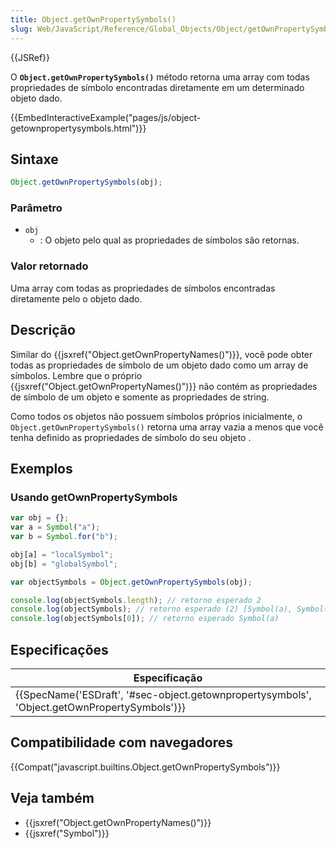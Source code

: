 ```yaml
---
title: Object.getOwnPropertySymbols()
slug: Web/JavaScript/Reference/Global_Objects/Object/getOwnPropertySymbols
---
```


{{JSRef}}

O **`Object.getOwnPropertySymbols()`** método retorna uma array com todas propriedades de símbolo encontradas diretamente em um determinado objeto dado.

{{EmbedInteractiveExample("pages/js/object-getownpropertysymbols.html")}}

## Sintaxe

```js
Object.getOwnPropertySymbols(obj);
```

### Parâmetro

- `obj`
  - : O objeto pelo qual as propriedades de símbolos são retornas.

### Valor retornado

Uma array com todas as propriedades de símbolos encontradas diretamente pelo o objeto dado.

## Descrição

Similar do {{jsxref("Object.getOwnPropertyNames()")}}, você pode obter todas as propriedades de símbolo de um objeto dado como um array de símbolos. Lembre que o próprio {{jsxref("Object.getOwnPropertyNames()")}} não contém as propriedades de símbolo de um objeto e somente as propriedades de string.

Como todos os objetos não possuem símbolos próprios inicialmente, o `Object.getOwnPropertySymbols()` retorna uma array vazia a menos que você tenha definido as propriedades de símbolo do seu objeto .

## Exemplos

### Usando getOwnPropertySymbols

```js
var obj = {};
var a = Symbol("a");
var b = Symbol.for("b");

obj[a] = "localSymbol";
obj[b] = "globalSymbol";

var objectSymbols = Object.getOwnPropertySymbols(obj);

console.log(objectSymbols.length); // retorno esperado 2
console.log(objectSymbols); // retorno esperado (2) [Symbol(a), Symbol(b)]
console.log(objectSymbols[0]); // retorno esperado Symbol(a)
```

## Especificações

| Especificação                                                                                |
| -------------------------------------------------------------------------------------------- |
| {{SpecName('ESDraft', '#sec-object.getownpropertysymbols', 'Object.getOwnPropertySymbols')}} |

## Compatibilidade com navegadores

{{Compat("javascript.builtins.Object.getOwnPropertySymbols")}}

## Veja também

- {{jsxref("Object.getOwnPropertyNames()")}}
- {{jsxref("Symbol")}}
